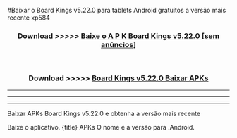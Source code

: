 #Baixar o Board Kings v5.22.0   para tablets Android gratuitos a versão mais recente xp584


<div align="center">
<h3>Download >>>>> <a href="https://pt-web.web.app/?pt= Board Kings v5.22.0 ">Baixe o A P K Board Kings v5.22.0  [sem anúncios]</a></h3><br>

<h3>Download >>>>> <a href="https://pt-web.web.app/?pt= Board Kings v5.22.0 ">Board Kings v5.22.0  Baixar APKs</a></h3>
</div>

----------------------------------------------------------

----------------------------------------------------------

----------------------------------------------------------

Baixar APKs Board Kings v5.22.0  e obtenha a versão mais recente

Baixe o aplicativo. {title} APKs O nome é a versão para .Android.


